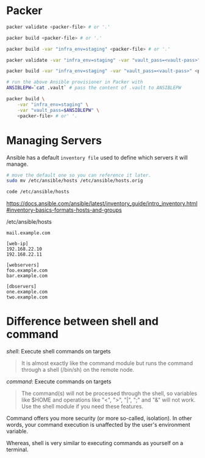 # Packer

```sh
packer validate <packer-file> # or '.'

packer build <packer-file> # or '.'

packer build -var "infra_env=staging" <packer-file> # or '.'

packer validate -var "infra_env=staging" -var "vault_pass=<vault-pass>" <packer-file> # or '.'

packer build -var "infra_env=staging" -var "vault_pass=<vault-pass>" <packer-file> # or' '.

# run the above Ansible provisioner in Packer with
ANSIBLEPW=`cat .vault` # pass the content of .vault to ANSIBLEPW

packer build \
    -var "infra_env=staging" \
    -var "vault_pass=$ANSIBLEPW" \
    <packer-file> # or' '.
```

# Managing Servers

Ansible has a default `inventory file` used to define which servers it will manage.

```sh
# move the default one so you can reference it later.
sudo mv /etc/ansible/hosts /etc/ansible/hosts.orig

code /etc/ansible/hosts
```

https://docs.ansible.com/ansible/latest/inventory_guide/intro_inventory.html#inventory-basics-formats-hosts-and-groups

/etc/ansible/hosts

```
mail.example.com

[web-ip]
192.168.22.10
192.168.22.11

[webservers]
foo.example.com
bar.example.com

[dbservers]
one.example.com
two.example.com
```

# Difference between shell and command

_shell_: Execute shell commands on targets

> It is almost exactly like the command module but runs the command through a shell (/bin/sh) on the remote node.

_command_: Execute commands on targets

> The command(s) will not be processed through the shell, so variables like $HOME and operations like "<", ">", "|", ";" and "&" will not work. Use the shell module if you need these features.

Command offers you more security (or more so-called, isolation). In other words, your command execution is unaffected by the user's environment variable.

Whereas, shell is very similar to executing commands as yourself on a terminal.
